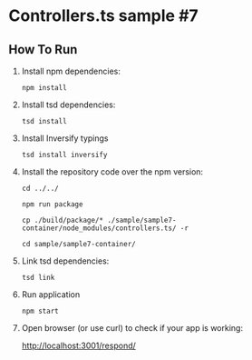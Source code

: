 # Controllers.ts sample #7

## How To Run

1. Install npm dependencies:

    `npm install`

2. Install tsd dependencies:

    `tsd install`
    
3. Install Inversify typings

    `tsd install inversify`
    
4. Install the repository code over the npm version:

    `cd ../../`
    
    `npm run package`
    
    `cp ./build/package/* ./sample/sample7-container/node_modules/controllers.ts/ -r`
    
    `cd sample/sample7-container/`

5. Link tsd dependencies:

    `tsd link`

6. Run application

    `npm start`

7. Open browser (or use curl) to check if your app is working:

    <a href="http://localhost:3001/respond/">http://localhost:3001/respond/</a>
